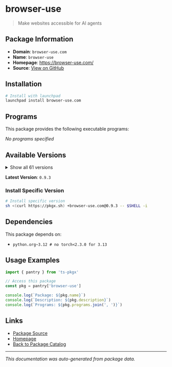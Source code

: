 # browser-use

> Make websites accessible for AI agents

## Package Information

- **Domain**: `browser-use.com`
- **Name**: `browser-use`
- **Homepage**: https://browser-use.com/
- **Source**: [View on GitHub](https://github.com/pkgxdev/pantry/tree/main/projects/browser-use.com/package.yml)

## Installation

```bash
# Install with launchpad
launchpad install browser-use.com
```

## Programs

This package provides the following executable programs:

*No programs specified*

## Available Versions

<details>
<summary>Show all 61 versions</summary>

- `0.9.3`, `0.9.2`, `0.9.1`, `0.9.0`, `0.8.1`
- `0.7.12`, `0.7.11`, `0.7.10`, `0.7.9`, `0.7.8`
- `0.7.7`, `0.7.6`, `0.7.5`, `0.7.4`, `0.7.3`
- `0.7.2`, `0.7.1`, `0.7.0`, `0.6.3`, `0.6.2`
- `0.6.1`, `0.6.0`, `0.5.11`, `0.5.10`, `0.5.9`
- `0.5.8`, `0.5.7`, `0.5.6`, `0.5.5`, `0.5.4`
- `0.5.3`, `0.5.2`, `0.5.1`, `0.5.0`, `0.4.5`
- `0.4.4`, `0.4.3`, `0.4.2`, `0.3.3`, `0.3.2`
- `0.3.1`, `0.3.0`, `0.2.7`, `0.2.6`, `0.2.5`
- `0.2.4`, `0.2.3`, `0.2.2`, `0.2.1`, `0.1.48`
- `0.1.47`, `0.1.46`, `0.1.45`, `0.1.44`, `0.1.43`
- `0.1.42`, `0.1.41`, `0.1.40`, `0.1.39`, `0.1.38`
- `0.1.37`

</details>

**Latest Version**: `0.9.3`

### Install Specific Version

```bash
# Install specific version
sh <(curl https://pkgx.sh) +browser-use.com@0.9.3 -- $SHELL -i
```

## Dependencies

This package depends on:

- `python.org~3.12 # no torch<2.3.0 for 3.13`

## Usage Examples

```typescript
import { pantry } from 'ts-pkgx'

// Access this package
const pkg = pantry['browser-use']

console.log(`Package: ${pkg.name}`)
console.log(`Description: ${pkg.description}`)
console.log(`Programs: ${pkg.programs.join(', ')}`)
```

## Links

- [Package Source](https://github.com/pkgxdev/pantry/tree/main/projects/browser-use.com/package.yml)
- [Homepage](https://browser-use.com/)
- [Back to Package Catalog](../../package-catalog.md)

---

*This documentation was auto-generated from package data.*
